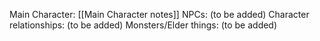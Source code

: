 Main Character: [[Main Character notes]]
NPCs: (to be added)
Character relationships: (to be added)
Monsters/Elder things: (to be added)